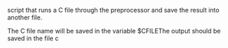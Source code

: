 script that runs a C file through the preprocessor and save the result into another file.

The C file name will be saved in the variable $CFILEThe output should be saved in the file c
